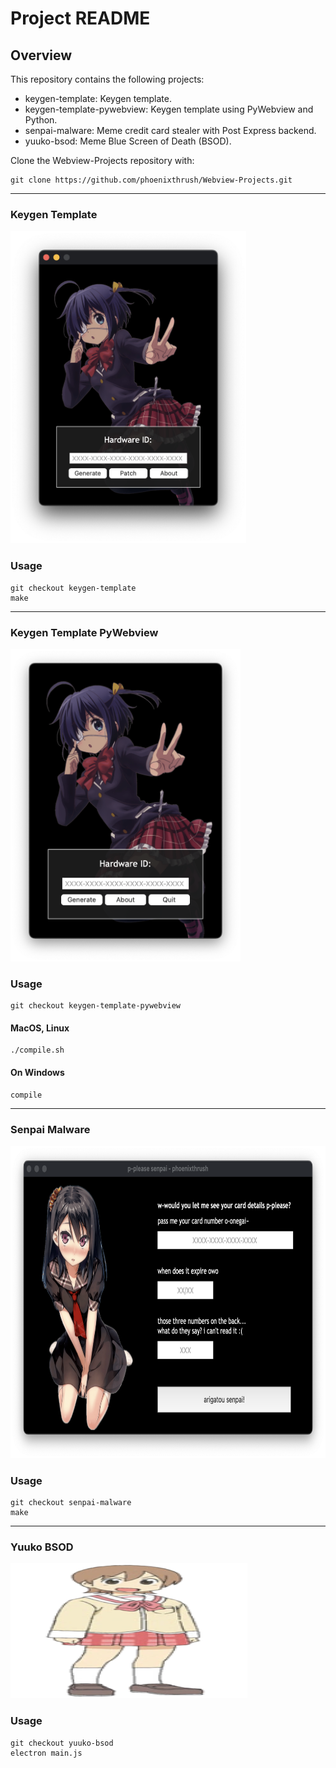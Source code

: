 # Project README

## Overview

This repository contains the following projects:

- keygen-template: Keygen template.
- keygen-template-pywebview: Keygen template using PyWebview and Python.
- senpai-malware: Meme credit card stealer with Post Express backend.
- yuuko-bsod: Meme Blue Screen of Death (BSOD).


Clone the Webview-Projects repository with:
```
git clone https://github.com/phoenixthrush/Webview-Projects.git
```

<hr>

### Keygen Template

<img src=".github/keygen-template.png" alt="keygen-template.png" style="height: 500px; width: auto;">

### Usage

```
git checkout keygen-template
make
```

<hr>

### Keygen Template PyWebview

<img src=".github/keygen-template-pywebview.png" alt="keygen-template-pywebview.png" style="height: 500px; width: auto;">

### Usage

```
git checkout keygen-template-pywebview
```

#### MacOS, Linux
```
./compile.sh
```

#### On Windows
```
compile
```

<hr>

### Senpai Malware

<img src=".github/senpai-malware.png" alt="senpai-malware.png" style="height: 500px; width: auto;">

### Usage

```
git checkout senpai-malware
make
```

<hr>

### Yuuko BSOD

![yuuko-bsod.png](.github/yuuko-bsod.png)

### Usage

```
git checkout yuuko-bsod
electron main.js
```
